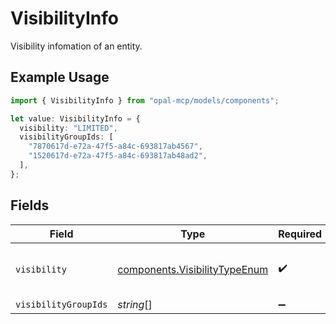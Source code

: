 # VisibilityInfo

Visibility infomation of an entity.

## Example Usage

```typescript
import { VisibilityInfo } from "opal-mcp/models/components";

let value: VisibilityInfo = {
  visibility: "LIMITED",
  visibilityGroupIds: [
    "7870617d-e72a-47f5-a84c-693817ab4567",
    "1520617d-e72a-47f5-a84c-693817ab48ad2",
  ],
};
```

## Fields

| Field                                                                          | Type                                                                           | Required                                                                       | Description                                                                    | Example                                                                        |
| ------------------------------------------------------------------------------ | ------------------------------------------------------------------------------ | ------------------------------------------------------------------------------ | ------------------------------------------------------------------------------ | ------------------------------------------------------------------------------ |
| `visibility`                                                                   | [components.VisibilityTypeEnum](../../models/components/visibilitytypeenum.md) | :heavy_check_mark:                                                             | The visibility level of the entity.                                            | GLOBAL                                                                         |
| `visibilityGroupIds`                                                           | *string*[]                                                                     | :heavy_minus_sign:                                                             | N/A                                                                            |                                                                                |